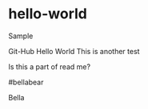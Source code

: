 # hello-world
Sample


Git-Hub Hello World
This is another test

Is this a part of read me?

#bellabear

Bella
